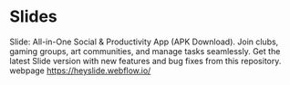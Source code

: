 # Slides
Slide: All-in-One Social &amp; Productivity App (APK Download). Join clubs, gaming groups, art communities, and manage tasks seamlessly. Get the latest Slide version with new features and bug fixes from this repository.
webpage https://heyslide.webflow.io/
